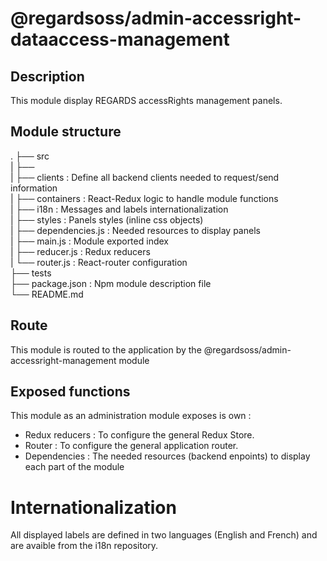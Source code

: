 # @regardsoss/admin-accessright-dataaccess-management

## Description

This module display REGARDS accessRights management panels.

## Module structure

 .
   ├── src  
   |   ├──  
   |   ├── clients         : Define all backend clients needed to request/send information  
   |   ├── containers      : React-Redux logic to handle module functions  
   |   ├── i18n            : Messages and labels internationalization    
   |   ├── styles          : Panels styles (inline css objects)  
   |   ├── dependencies.js : Needed resources to display panels  
   |   ├── main.js         : Module exported index  
   |   ├── reducer.js      : Redux reducers  
   |   └── router.js       : React-router configuration  
   ├── tests  
   ├── package.json    : Npm module description file  
   └── README.md  


## Route

This module is routed to the application by the @regardsoss/admin-accessright-management module

## Exposed functions

This module as an administration module exposes is own :

  - Redux reducers : To configure the general Redux Store.
  - Router : To configure the general application router.
  - Dependencies : The needed resources (backend enpoints) to display each part of the module


# Internationalization

  All displayed labels are defined in two languages (English and French) and are avaible from the i18n repository.
  
  
